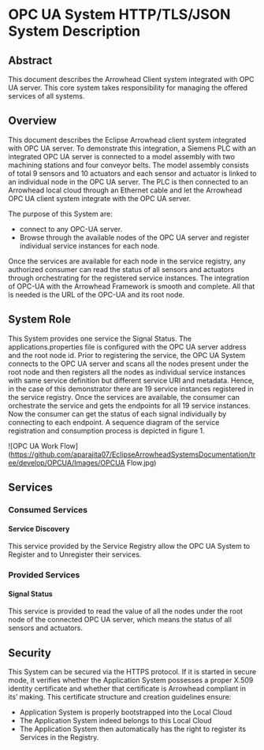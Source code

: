 # OPC UA System HTTP/TLS/JSON System Description

## Abstract
This document describes the Arrowhead Client system integrated with OPC UA server. This core system takes responsibility for managing the offered services of all systems.

## Overview
This document describes the Eclipse Arrowhead client system integrated with OPC UA server. To demonstrate this integration, a Siemens PLC with an integrated OPC UA server is connected to a model assembly with two machining stations and four conveyor belts. The model assembly consists of total 9 sensors and 10 actuators and each sensor and actuator is linked to an individual node in the OPC UA server. The PLC is then connected to an Arrowhead local cloud through an Ethernet cable and let the Arrowhead OPC UA client system integrate with the OPC UA server. 

The purpose of this System are:
- connect to any OPC-UA server.
- Browse through the available nodes of the OPC UA server and register individual service instances for each node.

Once the services are available for each node in the service registry, any authorized consumer can read the status of all sensors and actuators through orchestrating for the registered service instances. The integration of OPC-UA with the Arrowhead Framework is smooth and complete. All that is needed is the URL of the OPC-UA and its root node.

## System Role
This System provides one service the Signal Status. The applications.properties file is configured with the OPC UA server address and the root node id. Prior to registering the service, the OPC UA System connects to the OPC UA server and scans all the nodes present under the root node and then registers all the nodes as individual service instances with same service definition but different service URI and metadata. Hence, in the case of this demonstrator there are 19 service instances registered in the service registry. 
Once the services are available, the consumer can orchestrate the service and gets the endpoints for all 19 service instances. Now the consumer can get the status of each signal individually by connecting to each endpoint. A sequence diagram of the service registration and consumption process is depicted in figure 1. 

![OPC UA Work Flow] (https://github.com/aparajita07/EclipseArrowheadSystemsDocumentation/tree/develop/OPCUA/Images/OPCUA Flow.jpg)

## Services
### Consumed Services
#### Service Discovery
This service provided by the Service Registry allow the OPC UA System to Register and to Unregister their services.

### Provided Services
#### Signal Status
This service is provided to read the value of all the nodes under the root node of the connected OPC UA server, which means the status of all sensors and actuators.

## Security
This System can be secured via the HTTPS protocol. If it is started in secure mode, it verifies whether the Application System possesses a proper X.509 identity certificate and whether that certificate is Arrowhead compliant in its’ making. This certificate structure and creation guidelines ensure:
- Application System is properly bootstrapped into the Local Cloud
- The Application System indeed belongs to this Local Cloud
- The Application System then automatically has the right to register its Services in the Registry.
